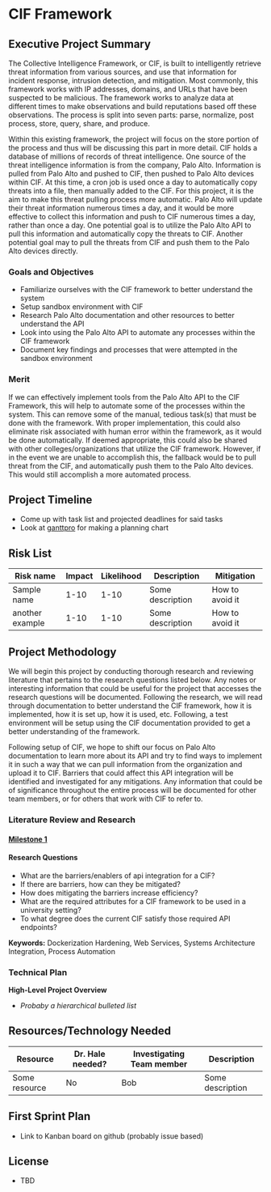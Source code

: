# CIF Framework

## Executive Project Summary

The Collective Intelligence Framework, or CIF, is built to intelligently retrieve threat information from various sources, and use that information for incident response, intrusion detection, and mitigation. Most commonly, this framework works with IP addresses, domains, and URLs that have been suspected to be malicious. The framework works to analyze data at different times to make observations and build reputations based off these observations. The process is split into seven parts: parse, normalize, post process, store, query, share, and produce.  

Within this existing framework, the project will focus on the store portion of the process and thus will be discussing this part in more detail. CIF holds a database of millions of records of threat intelligence. One source of the threat intelligence information is from the company, Palo Alto. Information is pulled from Palo Alto and pushed to CIF, then pushed to Palo Alto devices within CIF. At this time, a cron job is used once a day to automatically copy threats into a file, then manually added to the CIF. For this project, it is the aim to make this threat pulling process more automatic. Palo Alto will update their threat information numerous times a day, and it would be more effective to collect this information and push to CIF numerous times a day, rather than once a day. One potential goal is to utilize the Palo Alto API to pull this information and automatically copy the threats to CIF. Another potential goal may to pull the threats from CIF and push them to the Palo Alto devices directly. 


### Goals and Objectives

* Familiarize ourselves with the CIF framework to better understand the system
* Setup sandbox environment with CIF
* Research Palo Alto documentation and other resources to better understand the API
* Look into using the Palo Alto API to automate any processes within the CIF framework
* Document key findings and processes that were attempted in the sandbox environment

### Merit

If we can effectively implement tools from the Palo Alto API to the CIF Framework, this will help to automate some of the processes within the system. This can remove some of the manual, tedious task(s) that must be done with the framework. With proper implementation, this could also eliminate risk associated with human error within the framework, as it would be done automatically. If deemed appropriate, this could also be shared with other colleges/organizations that utilize the CIF framework. However, if in the event we are unable to accomplish this, the fallback would be to pull threat from the CIF, and automatically push them to the Palo Alto devices. This would still accomplish a more automated process.

## Project Timeline

* Come up with task list and projected deadlines for said tasks
* Look at [ganttpro](https://ganttpro.com/) for making a planning chart

## Risk List

|Risk name  | Impact     | Likelihood | Description | Mitigation |
|-----------|------------|------------|-------------|------------|
|Sample name| 1-10 | 1-10 | Some description | How to avoid it |
| another example | 1-10 | 1-10 | Some description | How to avoid it|

## Project Methodology

We will begin this project by conducting thorough research and reviewing literature that pertains to the research questions listed below. Any notes or interesting information that could be useful for the project that accesses the research questions will be documented. Following the research, we will read through documentation to better understand the CIF framework, how it is implemented, how it is set up, how it is used, etc. Following, a test environment will be setup using the CIF documentation provided to get a better understanding of the framework.  

Following setup of CIF, we hope to shift our focus on Palo Alto documentation to learn more about its API and try to find ways to implement it in such a way that we can pull information from the organization and upload it to CIF. Barriers that could affect this API integration will be identified and investigated for any mitigations. Any information that could be of significance throughout the entire process will be documented for other team members, or for others that work with CIF to refer to.  

### Literature Review and Research
#### [Milestone 1](https://github.com/neil-unomaha/CIF_CYBR_8950/blob/master/Literature-Research.md)

#### Research Questions

* What are the barriers/enablers of api integration for a CIF?
* If there are barriers, how can they be mitigated?
* How does mitigating the barriers increase efficiency?
* What are the required attributes for a CIF framework to be used in a university setting?
* To what degree does the current CIF satisfy those required API  endpoints?

**Keywords:** Dockerization Hardening, Web Services, Systems Architecture Integration, Process Automation

### Technical Plan

**High-Level Project Overview** 

- *Probaby a hierarchical bulleted list*

## Resources/Technology Needed

|Resource  | Dr. Hale needed? | Investigating Team member | Description |
|-------------------|---------|---------------------------|-------------|
|Some resource| No | Bob | Some description  |

## First Sprint Plan
* Link to Kanban board on github (probably issue based)

## License
* TBD

